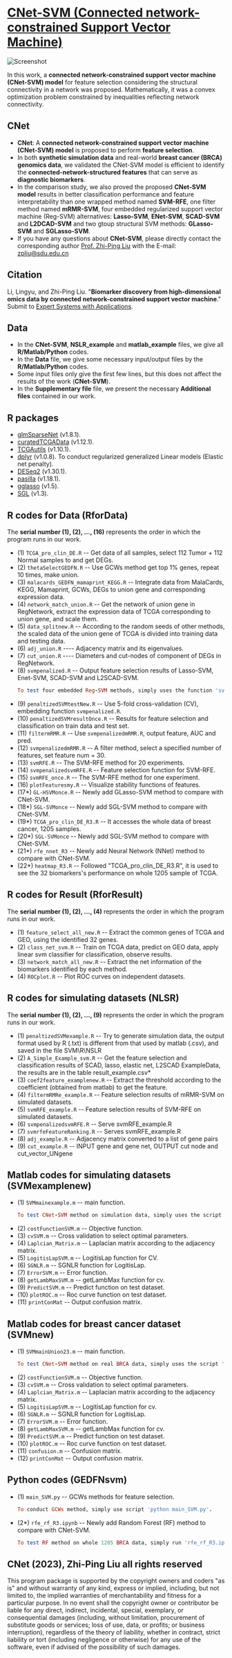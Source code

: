 # [CNet-SVM (Connected network-constrained Support Vector Machine)](https://github.com/zpliulab/CNet-SVM)

![Screenshot](Data/framework.jpg)

In this work, a **connected network-constrained support vector machine (CNet-SVM) model** for feature selection considering the structural connectivity in a network was proposed. Mathematically, it was a convex optimization problem constrained by inequalities reflecting network connectivity.


## CNet
<!--START_SECTION:news-->
* **CNet**: A **connected network-constrained support vector machine (CNet-SVM) model** is proposed to perform **feature selection**. 
* In both **synthetic simulation data** and real-world **breast cancer (BRCA) genomics data**, we validated the CNet-SVM model is efficient to identify the **connected-network-structured features** that can serve as **diagnostic biomarkers**.
* In the comparison study, we also proved the proposed **CNet-SVM model** results in better classification performance and feature interpretability than one wrapped method named **SVM-RFE**, one filter method named **mRMR-SVM**, four embedded regularized support vector machine (Reg-SVM) alternatives: **Lasso-SVM**, **ENet-SVM**, **SCAD-SVM** and **L2DCAD-SVM** and two gtoup structural SVM methods: **GLasso-SVM** and **SGLasso-SVM**.
* If you have any questions about **CNet-SVM**, please directly contact the corresponding author [Prof. Zhi-Ping Liu](https://scholar.google.com/citations?user=zkBXb_kAAAAJ&hl=zh-CN&oi=ao) with the E-mail: zpliu@sdu.edu.cn
<!--END_SECTION:news-->


## Citation
Li, Lingyu, and Zhi-Ping Liu. "**Biomarker discovery from high-dimensional omics data by connected network-constrained support vector machine**." Submit to [Expert Systems with Applications](https://www.journals.elsevier.com/expert-systems-with-applications/).  


## Data
<!--START_SECTION:news-->
* In the **CNet-SVM**, **NSLR_example** and **matlab_example** files, we give all **R/Matlab/Python** codes. 
* In the **Data** file, we give some necessary input/output files by the **R/Matlab/Python** codes. 
* Some input files only give the first few lines, but this does not affect the results of the work (**CNet-SVM**).
* In the **Supplementary file** file, we present the necessary **Additional files** contained in our work. 
<!--END_SECTION:news-->


## R packages
* [glmSparseNet](https://bioconductor.org/packages/release/bioc/html/glmSparseNet.html) (v1.8.1). 
* [curatedTCGAData](https://www.bioconductor.org/packages/release/data/experiment/html/curatedTCGAData.html) (v1.12.1). 
* [TCGAutils](https://bioconductor.org/packages/release/bioc/html/TCGAutils.html) (v1.10.1). 
* [dplyr](https://cran.r-project.org/web/packages/dtplyr/index.html) (v1.0.8). To conduct regularized generalized Linear models (Elastic net penalty).
* [DESeq2](https://bioconductor.org/packages/release/bioc/html/DESeq2.html) (v1.30.1). 
* [pasilla](https://bioconductor.org/packages/release/data/experiment/html/pasilla.html) (v1.18.1). 
* [gglasso](https://cran.r-project.org/web/packages/gglasso/) (v1.5). 
* [SGL](https://cran.r-project.org/web/packages/SGL/) (v1.3). 


## R codes for Data (RforData)
The **serial number (1), (2), ..., (16)** represents the order in which the program runs in our work. 
<!--START_SECTION:news-->
* (1) ``TCGA_pro_clin_DE.R``  --  Get data of all samples, select 112 Tumor + 112 Normal samples to and get DEGs.
* (2) ``thetaSelectGEDFN.R``  --  Use GCWs method get top 1% genes, repeat 10 times, make union.
* (3) ``malacards_GEDFN_mamaprint_KEGG.R``  --  Integrate data from MalaCards, KEGG, Mamaprint, GCWs, DEGs to union gene and corresponding expression data.
* (4) ``network_match_union.R``  --  Get the network of union gene in RegNetwork, extract the expression data of TCGA corresponding to union gene, and scale them.
* (5) ``data_splitnew.R``  --  According to the random seeds of other methods, the scaled data of the union gene of TCGA is divided into training data and testing data.
* (6) ``adj_union.R`` ---- Adjacency matrix and its eigenvalues.
* (7) ``cut_union.R`` ---- Diameters and cut-nodes of component of DEGs in RegNetwork.
* (8) ``svmpenalized.R`` -- Output feature selection results of Lasso-SVM, Enet-SVM, SCAD-SVM and L2SCAD-SVM.
    ```ruby
    To test four embedded Reg-SVM methods, simply uses the function 'svmpenalized.R'.
    ```
* (9) ``penaltizedSVMtestNew.R`` -- Use 5-fold cross-validation (CV), embedding function ``svmpenalized.R``.
* (10) ``penaltizedSVMresultOnce.R`` -- Results for feature selection and classification on train data and test set.
* (11) ``filtermRMR.R`` -- Use ``svmpenalizedmRMR.R``, output feature, AUC and pred.
* (12) ``svmpenalizedmRMR.R`` -- A filter method, select a specified number of features, set feature num = 30.
* (13) ``svmRFE.R`` -- The SVM-RFE method for 20 experiments.
* (14) ``svmpenalizedsvmRFE.R`` -- Feature selection function for SVM-RFE.
* (15) ``svmRFE_once.R``  -- The SVM-RFE method for one experiment.
* (16) ``plotFeaturesmy.R`` -- Visualize stability functions of features.
* (17*) ``GL-HSVMonce.R`` -- Newly add GLasso-SVM method to compare with CNet-SVM.
* (18*) ``SGL-SVMonce`` -- Newly add SGL-SVM method to compare with CNet-SVM.
* (19*) ``TCGA_pro_clin_DE_R3.R`` -- It accesses the whole data of breast cancer, 1205 samples.
* (20*) ``SGL-SVMonce`` -- Newly add SGL-SVM method to compare with CNet-SVM.
* (21*) ``rfe_nnet_R3`` -- Newly add Neural Network (NNet) method to compare with CNet-SVM.
* (22*) ``heatmap_R3.R`` -- Followed "TCGA_pro_clin_DE_R3.R", it is used to see the 32 biomarkers's performance on whole 1205 sample of TCGA.
<!--END_SECTION:news-->


## R codes for Result (RforResult)
The **serial number (1), (2), ..., (4)** represents the order in which the program runs in our work. 
<!--START_SECTION:news-->
* (1) ``feature_select_all_new.R`` -- Extract the common genes of TCGA and GEO, using the identified 32 genes. 
* (2) ``class_net_svm.R`` -- Train on TCGA data, predict on GEO data, apply linear svm classifier for classification, observe results.
* (3) ``network_match_all_new.R`` -- Extract the net information of the biomarkers identified by each method.
* (4) ``ROCplot.R`` -- Plot ROC curves on independent datasets.
<!--END_SECTION:news-->


## R codes for simulating datasets (NLSR)
The **serial number (1), (2), ..., (9)** represents the order in which the program runs in our work. 
<!--START_SECTION:news-->
* (1) ``penaltizedSVMexample.R`` -- Try to generate simulation data, the output format used by R (.txt) is different from that used by matlab (.csv), and saved in the file SVM\R\NSLR
* (2) ``A_Simple_Example_svm.R`` -- Get the feature selection and classification results of SCAD, lasso, elastic net, L2SCAD ExampleData, the results are in the table result_example.csv* 
* (3) ``coef2feature_examplenew.R`` -- Extract the threshold according to the coefficient (obtained from matlab) to get the feature.
* (4) ``filtermRMRe_example.R`` -- Feature selection results of mRMR-SVM on simulated datasets.
* (5) ``svmRFE_example.R`` -- Feature selection results of SVM-RFE on simulated datasets.
* (6) ``svmpenalizedsvmRFE.R`` -- Serve svmRFE_example.R
* (7) ``svmrfeFeatureRanking.R`` -- Serves svmRFE_example.R
* (8) ``adj_example.R`` -- Adjacency matrix converted to a list of gene pairs
* (9) ``cut_example.R`` -- INPUT gene and gene net, OUTPUT cut node and cut_vector_UNgene
<!--END_SECTION:news-->


## Matlab codes for simulating datasets (SVMexamplenew)
<!--START_SECTION:news-->
* (1) ``SVMmainexample.m`` -- main function.
    ```ruby
    To test CNet-SVM method on simulation data, simply uses the script 'matlab -r SVMmainexample.m'.
    ```
* (2) ``costFunctionSVM.m`` -- Objective function.
* (3) ``cvSVM.m`` -- Cross validation to select optimal parameters.
* (4) ``Laplcian_Matrix.m`` -- Laplacian matrix according to the adjacency matrix.
* (5) ``LogitisLapSVM.m`` -- LogitisLap function for CV.
* (6) ``SGNLR.m`` -- SGNLR function for LogitisLap.
* (7) ``ErrorSVM.m`` -- Error function.
* (8) ``getLambMaxSVM.m`` -- getLambMax function for cv.
* (9) ``PredictSVM.m`` -- Predict function on test dataset.
* (10) ``plotROC.m`` -- Roc curve function on test dataset.
* (11) ``printConMat`` -- Output confusion matrix.
<!--END_SECTION:news-->


## Matlab codes for breast cancer dataset (SVMnew)
<!--START_SECTION:news-->
* (1) ``SVMmainUnion23.m`` -- main function.
    ```ruby
    To test CNet-SVM method on real BRCA data, simply uses the script 'matlab -r SVMmainUnion23.m'.
    ```
* (2) ``costFunctionSVM.m`` -- Objective function.
* (3) ``cvSVM.m`` -- Cross validation to select optimal parameters.
* (4) ``Laplcian_Matrix.m`` -- Laplacian matrix according to the adjacency matrix.
* (5) ``LogitisLapSVM.m`` -- LogitisLap function for cv.
* (6) ``SGNLR.m`` -- SGNLR function for LogitisLap.
* (7) ``ErrorSVM.m`` -- Error function.
* (8) ``getLambMaxSVM.m`` -- getLambMax function for cv.
* (9) ``PredictSVM.m`` -- Predict function on test dataset.
* (10) ``plotROC.m`` -- Roc curve function on test dataset.
* (11) ``confusion.m`` -- Confusion matrix. 
* (12) ``printConMat`` -- Output confusion matrix.
<!--END_SECTION:news-->


## Python codes (GEDFNsvm)
<!--START_SECTION:news-->
* (1) ``main_SVM.py`` -- GCWs methods for feature selection.
    ```ruby
    To conduct GCWs method, simply use script 'python main_SVM.py'.
    ```
* (2*) ``rfe_rf_R3.ipynb`` -- Newly add Random Forest (RF) method to compare with CNet-SVM.
    ```ruby
    To test RF method on whole 1205 BRCA data, simply run 'rfe_rf_R3.ipynb' use jupyter notebook.
    ```
<!--END_SECTION:news-->



## CNet (2023), Zhi-Ping Liu all rights reserved
This program package is supported by the copyright owners and coders "as is" and without warranty of any kind, express or implied, including, but not limited to, the implied warranties of merchantability and fitness for a particular purpose. In no event shall the copyright owner or contributor be liable for any direct, indirect, incidental, special, exemplary, or consequential damages (including, without limitation, procurement of substitute goods or services; loss of use, data, or profits; or business interruption), regardless of the theory of liability, whether in contract, strict liability or tort (including negligence or otherwise) for any use of the software, even if advised of the possibility of such damages.


